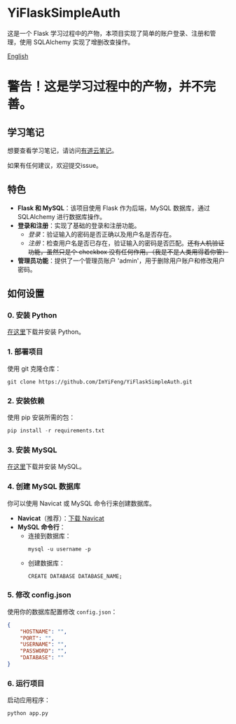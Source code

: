 # YiFlaskSimpleAuth
这是一个 Flask 学习过程中的产物，本项目实现了简单的账户登录、注册和管理，使用 SQLAlchemy 实现了增删改查操作。

[English](./README.md)

# 警告！这是学习过程中的产物，并不完善。

## 学习笔记
想要查看学习笔记，请访问[有道云笔记](https://note.youdao.com/s/UbftD0FH)。

如果有任何建议，欢迎提交issue。

## 特色

- **Flask 和 MySQL**：该项目使用 Flask 作为后端，MySQL 数据库，通过 SQLAlchemy 进行数据库操作。
- **登录和注册**：实现了基础的登录和注册功能。
  - *登录*：验证输入的密码是否正确以及用户名是否存在。
  - *注册*：检查用户名是否已存在，验证输入的密码是否匹配。~~还有人机验证功能，虽然只是个 checkbox 没有任何作用。（我是不是人类用得着你管）~~
- **管理员功能**：提供了一个管理员账户 'admin'，用于删除用户账户和修改用户密码。

## 如何设置

### 0. 安装 Python
[在这里](https://www.python.org/downloads/)下载并安装 Python。

### 1. 部署项目
使用 git 克隆仓库：
```git
git clone https://github.com/ImYiFeng/YiFlaskSimpleAuth.git
```

### 2. 安装依赖
使用 pip 安装所需的包：
```python
pip install -r requirements.txt
```

### 3. 安装 MySQL
[在这里](https://dev.mysql.com/downloads/mysql/)下载并安装 MySQL。

### 4. 创建 MySQL 数据库
你可以使用 Navicat 或 MySQL 命令行来创建数据库。

- **Navicat**（推荐）：[下载 Navicat](https://www.navicat.com/)
- **MySQL 命令行**：
  - 连接到数据库：
    ```
    mysql -u username -p
    ```
  - 创建数据库：
    ```
    CREATE DATABASE DATABASE_NAME;
    ```

### 5. 修改 config.json
使用你的数据库配置修改 `config.json`：
```json
{
    "HOSTNAME": "",
    "PORT": "",
    "USERNAME": "",
    "PASSWORD": "",
    "DATABASE": ""
}
```

### 6. 运行项目
启动应用程序：
```python
python app.py
```